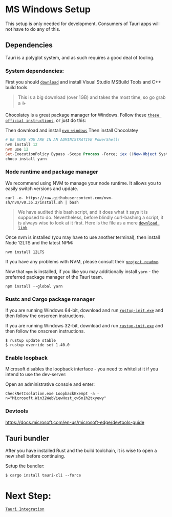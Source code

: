 # MS Windows Setup

This setup is only needed for development. Consumers of Tauri apps will not have
to do any of this.

## Dependencies

Tauri is a polyglot system, and as such requires a good deal of tooling.

### System dependencies:

First you should [`download`](https://aka.ms/buildtools) and install Visual Studio
MSBuild Tools and C++ build tools.

> This is a big download (over 1GB) and takes the most time, so go grab a
> :coffee:

Chocolatey is a great package manager for Windows. Follow these
[`these official instructions`](https://chocolatey.org/install), or just do this:

Then download and install
[`nvm-windows`](https://github.com/coreybutler/nvm-windows/releases) Then install
Chocolatey

```powershell
# BE SURE YOU ARE IN AN ADMINISTRATIVE PowerShell!
nvm install 12
nvm use 12
Set-ExecutionPolicy Bypass -Scope Process -Force; iex ((New-Object System.Net.WebClient).DownloadString('https://chocolatey.org/install.ps1'))
choco install yarn
```

### Node runtime and package manager

We recommend using NVM to manage your node runtime. It allows you to easily
switch versions and update.

```
curl -o- https://raw.githubusercontent.com/nvm-sh/nvm/v0.35.2/install.sh | bash
```

> We have audited this bash script, and it does what it says it is supposed to
> do. Nevertheless, before blindly curl-bashing a script, it is always wise to
> look at it first. Here is the file as a mere
> [`download link`](https://raw.githubusercontent.com/nvm-sh/nvm/v0.35.2/install.sh)

Once nvm is installed (you may have to use another terminal), then install Node
12LTS and the latest NPM:

```
nvm install 12LTS
```

If you have any problems with NVM, please consult their
[`project readme`](https://github.com/nvm-sh/nvm).

Now that `npm` is installed, if you like you may additionally install `yarn` -
the preferred package manager of the Tauri team.

```
npm install --global yarn
```

### Rustc and Cargo package manager

If you are running Windows 64-bit, download and run
[`rustup‑init.exe`](https://win.rustup.rs/x86_64) and then follow the onscreen
instructions.

If you are running Windows 32-bit, download and run
[`rustup‑init.exe`](https://win.rustup.rs/i686) and then follow the onscreen
instructions.

```
$ rustup update stable
$ rustup override set 1.40.0
```

### Enable loopback

Microsoft disables the loopback interface - you need to whitelist it if you
intend to use the dev-server:

Open an administrative console and enter:

```
CheckNetIsolation.exe LoopbackExempt -a -n="Microsoft.Win32WebViewHost_cw5n1h2txyewy"
```

### Devtools

https://docs.microsoft.com/en-us/microsoft-edge/devtools-guide

## Tauri bundler

After you have installed Rust and the build toolchain, it is wise to open a new
shell before continuing.

Setup the bundler:

```
$ cargo install tauri-cli --force
```

# Next Step:

[`Tauri Integration`](https://github.com/tauri-apps/tauri/wiki/05.-Tauri-Integration)
